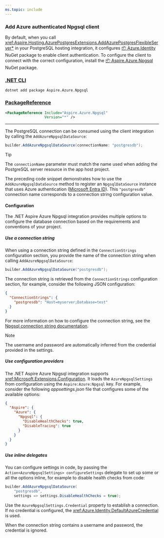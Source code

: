 ```yaml
---
ms.topic: include
---
```


### Add Azure authenticated Npgsql client

By default, when you call <xref:Aspire.Hosting.AzurePostgresExtensions.AddAzurePostgresFlexibleServer*>
in your PostgreSQL hosting integration, it configures [📦 Azure.Identity](https://www.nuget.org/packages/Azure.Identity) NuGet package to enable client authentication. To configure the client to connect with the correct configuration, install the [📦 Aspire.Azure.Npgsql](https://www.nuget.org/packages/) NuGet package.

### [.NET CLI](#tab/dotnet-cli)

```dotnetcli
dotnet add package Aspire.Azure.Npgsql
```

### [PackageReference](#tab/package-reference)

```xml
<PackageReference Include="Aspire.Azure.Npgsql"
                  Version="*" />
```

---

<!-- TODO: Add xref to AddAzureNpgsqlDataSource when available -->

The PostgreSQL connection can be consumed using the client integration by calling the `AddAzureNpgsqlDataSource`:

```csharp
builder.AddAzureNpgsqlDataSource(connectionName: "postgresdb");
```

> [!TIP]
> The `connectionName` parameter must match the name used when adding the PostgreSQL server resource in the app host project.

The preceding code snippet demonstrates how to use the `AddAzureNpgsqlDataSource` method to register an `NpgsqlDataSource` instance that uses Azure authentication ([Microsoft Entra ID](/azure/postgresql/flexible-server/concepts-azure-ad-authentication)). This `"postgresdb"` connection name corresponds to a connection string configuration value.

#### Configuration

The .NET Aspire Azure Npgsql integration provides multiple options to configure the database connection based on the requirements and conventions of your project.

##### Use a connection string

When using a connection string defined in the `ConnectionStrings` configuration section, you provide the name of the connection string when calling `AddAzureNpgsqlDataSource`:

```csharp
builder.AddAzureNpgsqlDataSource("postgresdb");
```

The connection string is retrieved from the `ConnectionStrings` configuration section, for example, consider the following JSON configuration:

```json
{
  "ConnectionStrings": {
    "postgresdb": "Host=myserver;Database=test"
  }
}
```

For more information on how to configure the connection string, see the [Npgsql connection string documentation](https://www.npgsql.org/doc/connection-string-parameters.html).

> [!NOTE]
> The username and password are automatically inferred from the credential provided in the settings.

##### Use configuration providers

<!-- TODO: Add xref to AzureNpgsqlSettings when available -->

The .NET Aspire Azure Npgsql integration supports <xref:Microsoft.Extensions.Configuration>. It loads the `AzureNpgsqlSettings` from configuration using the `Aspire:Azure:Npgsql` key. For example, consider the following _appsettings.json_ file that configures some of the available options:

```json
{
  "Aspire": {
    "Azure": {
      "Npgsql": {
        "DisableHealthChecks": true,
        "DisableTracing": true
      }
    }
  }
}
```

##### Use inline delegates

You can configure settings in code, by passing the `Action<AzureNpgsqlSettings> configureSettings` delegate to set up some or all the options inline, for example to disable health checks from code:

```csharp
builder.AddAzureNpgsqlDataSource(
    "postgresdb",
    settings => settings.DisableHealthChecks = true);
```

<!-- TODO: Add xref to AzureNpgsqlSettings.Credential when available -->

Use the `AzureNpgsqlSettings.Credential` property to establish a connection. If no credential is configured, the <xref:Azure.Identity.DefaultAzureCredential> is used.

When the connection string contains a username and password, the credential is ignored.
